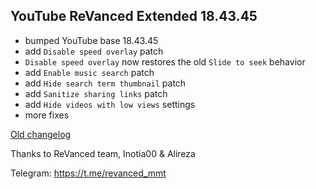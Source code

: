 ## YouTube ReVanced Extended 18.43.45
- bumped YouTube base 18.43.45
- add `Disable speed overlay` patch
- `Disable speed overlay` now restores the old `Slide to seek` behavior
- add `Enable music search` patch
- add `Hide search term thumbnail` patch
- add `Sanitize sharing links` patch
- add `Hide videos with low views` settings
- more fixes

[Old changelog](https://kazimmt.github.io/RVX-Features/changelog/yt-rvx)

Thanks to ReVanced team, Inotia00 & Alireza

Telegram: https://t.me/revanced_mmt
